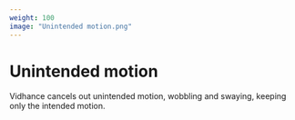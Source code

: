 ```yaml
---
weight: 100
image: "Unintended motion.png"
---
```

# Unintended motion

Vidhance cancels out unintended motion, wobbling and swaying, keeping only the intended motion.
